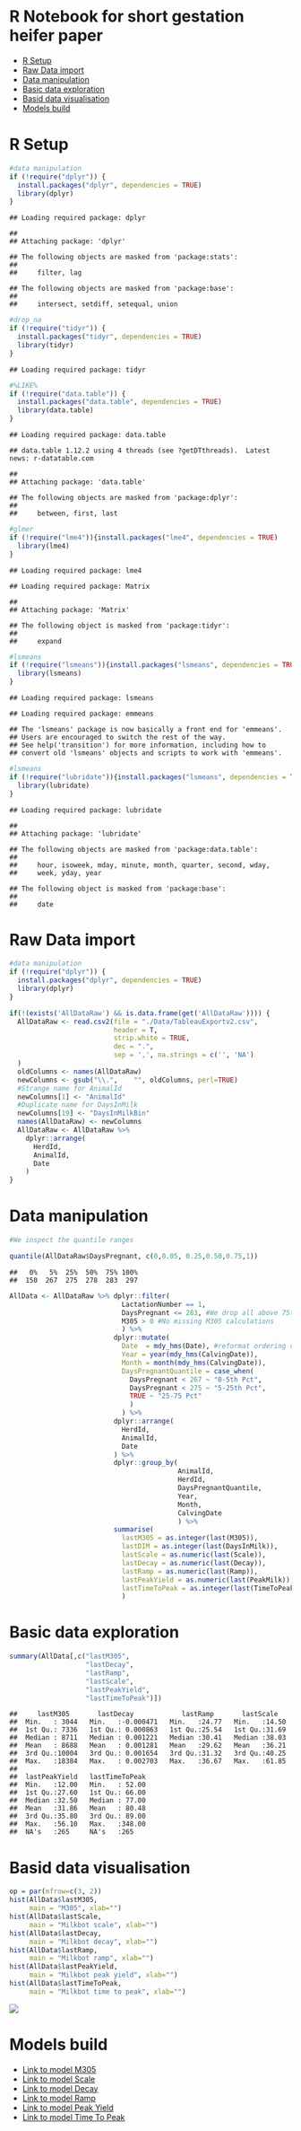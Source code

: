 R Notebook for short gestation heifer paper
================

-   [R Setup](#r-setup)
-   [Raw Data import](#raw-data-import)
-   [Data manipulation](#data-manipulation)
-   [Basic data exploration](#basic-data-exploration)
-   [Basid data visualisation](#basid-data-visualisation)
-   [Models build](#models-build)

R Setup
=======

``` r
#data manipulation
if (!require("dplyr")) {
  install.packages("dplyr", dependencies = TRUE)
  library(dplyr)
}
```

    ## Loading required package: dplyr

    ## 
    ## Attaching package: 'dplyr'

    ## The following objects are masked from 'package:stats':
    ## 
    ##     filter, lag

    ## The following objects are masked from 'package:base':
    ## 
    ##     intersect, setdiff, setequal, union

``` r
#drop_na
if (!require("tidyr")) {
  install.packages("tidyr", dependencies = TRUE)
  library(tidyr)
}
```

    ## Loading required package: tidyr

``` r
#%LIKE%
if (!require("data.table")) {
  install.packages("data.table", dependencies = TRUE)
  library(data.table)
}
```

    ## Loading required package: data.table

    ## data.table 1.12.2 using 4 threads (see ?getDTthreads).  Latest news: r-datatable.com

    ## 
    ## Attaching package: 'data.table'

    ## The following objects are masked from 'package:dplyr':
    ## 
    ##     between, first, last

``` r
#glmer
if (!require("lme4")){install.packages("lme4", dependencies = TRUE)
  library(lme4)
}
```

    ## Loading required package: lme4

    ## Loading required package: Matrix

    ## 
    ## Attaching package: 'Matrix'

    ## The following object is masked from 'package:tidyr':
    ## 
    ##     expand

``` r
#lsmeans
if (!require("lsmeans")){install.packages("lsmeans", dependencies = TRUE)
  library(lsmeans)
}
```

    ## Loading required package: lsmeans

    ## Loading required package: emmeans

    ## The 'lsmeans' package is now basically a front end for 'emmeans'.
    ## Users are encouraged to switch the rest of the way.
    ## See help('transition') for more information, including how to
    ## convert old 'lsmeans' objects and scripts to work with 'emmeans'.

``` r
#lsmeans
if (!require("lubridate")){install.packages("lsmeans", dependencies = TRUE)
  library(lubridate)
}
```

    ## Loading required package: lubridate

    ## 
    ## Attaching package: 'lubridate'

    ## The following objects are masked from 'package:data.table':
    ## 
    ##     hour, isoweek, mday, minute, month, quarter, second, wday,
    ##     week, yday, year

    ## The following object is masked from 'package:base':
    ## 
    ##     date

Raw Data import
===============

``` r
#data manipulation
if (!require("dplyr")) {
  install.packages("dplyr", dependencies = TRUE)
  library(dplyr)
}

if(!(exists('AllDataRaw') && is.data.frame(get('AllDataRaw')))) {
  AllDataRaw <- read.csv2(file = "./Data/TableauExportv2.csv", 
                          header = T,
                          strip.white = TRUE,
                          dec = ".",
                          sep = ',', na.strings = c('', 'NA')
  )
  oldColumns <- names(AllDataRaw)
  newColumns <- gsub("\\.",    "", oldColumns, perl=TRUE)
  #Strange name for AnimalId
  newColumns[1] <- "AnimalId"
  #Duplicate name for DaysInMilk
  newColumns[19] <- "DaysInMilkBin"
  names(AllDataRaw) <- newColumns
  AllDataRaw <- AllDataRaw %>% 
    dplyr::arrange(
      HerdId,
      AnimalId,
      Date
    )
}
```

Data manipulation
=================

``` r
#We inspect the quantile ranges

quantile(AllDataRaw$DaysPregnant, c(0,0.05, 0.25,0.50,0.75,1))
```

    ##   0%   5%  25%  50%  75% 100% 
    ##  150  267  275  278  283  297

``` r
AllData <- AllDataRaw %>% dplyr::filter(
                            LactationNumber == 1,
                            DaysPregnant <= 283, #We drop all above 75th percentile because no interest at this stage, missing inseminations?
                            M305 > 0 #No missing M305 calculations
                            ) %>% 
                          dplyr::mutate(
                            Date  = mdy_hms(Date), #reformat ordering date
                            Year = year(mdy_hms(CalvingDate)),
                            Month = month(mdy_hms(CalvingDate)),
                            DaysPregnantQuantile = case_when(
                              DaysPregnant < 267 ~ "0-5th Pct",
                              DaysPregnant < 275 ~ "5-25th Pct",
                              TRUE ~ "25-75 Pct"
                              )
                            ) %>%
                          dplyr::arrange(
                            HerdId,
                            AnimalId,
                            Date
                          ) %>%
                          dplyr::group_by(
                                          AnimalId,
                                          HerdId,
                                          DaysPregnantQuantile,
                                          Year,
                                          Month,
                                          CalvingDate
                                          ) %>% 
                          summarise(
                            lastM305 = as.integer(last(M305)),
                            lastDIM = as.integer(last(DaysInMilk)),
                            lastScale = as.numeric(last(Scale)),
                            lastDecay = as.numeric(last(Decay)),
                            lastRamp = as.numeric(last(Ramp)),
                            lastPeakYield = as.numeric(last(PeakMilk)),
                            lastTimeToPeak = as.integer(last(TimeToPeak))
                            )
```

Basic data exploration
======================

``` r
summary(AllData[,c("lastM305",
                   "lastDecay",
                   "lastRamp",
                   "lastScale",
                   "lastPeakYield",
                   "lastTimeToPeak")])
```

    ##     lastM305       lastDecay            lastRamp       lastScale    
    ##  Min.   : 3044   Min.   :-0.000471   Min.   :24.77   Min.   :14.50  
    ##  1st Qu.: 7336   1st Qu.: 0.000863   1st Qu.:25.54   1st Qu.:31.69  
    ##  Median : 8711   Median : 0.001221   Median :30.41   Median :38.03  
    ##  Mean   : 8688   Mean   : 0.001281   Mean   :29.62   Mean   :36.21  
    ##  3rd Qu.:10004   3rd Qu.: 0.001654   3rd Qu.:31.32   3rd Qu.:40.25  
    ##  Max.   :18384   Max.   : 0.002703   Max.   :36.67   Max.   :61.85  
    ##                                                                     
    ##  lastPeakYield   lastTimeToPeak  
    ##  Min.   :12.00   Min.   : 52.00  
    ##  1st Qu.:27.60   1st Qu.: 66.00  
    ##  Median :32.50   Median : 77.00  
    ##  Mean   :31.86   Mean   : 80.48  
    ##  3rd Qu.:35.80   3rd Qu.: 89.00  
    ##  Max.   :56.10   Max.   :348.00  
    ##  NA's   :265     NA's   :265

Basid data visualisation
========================

``` r
op = par(mfrow=c(3, 2))
hist(AllData$lastM305,
     main = "M305", xlab="")
hist(AllData$lastScale,
     main = "Milkbot scale", xlab="")
hist(AllData$lastDecay,
     main = "Milkbot decay", xlab="")
hist(AllData$lastRamp,
     main = "Milkbot ramp", xlab="")
hist(AllData$lastPeakYield,
     main = "Milkbot peak yield", xlab="")
hist(AllData$lastTimeToPeak,
     main = "Milkbot time to peak", xlab="")
```

![](README_files/figure-markdown_github/unnamed-chunk-8-1.png)

Models build
============

-   [Link to model M305](Models/M305.md)
-   [Link to model Scale](Models/Scale.md)
-   [Link to model Decay](Models/Decay.md)
-   [Link to model Ramp](Models/Ramp.md)
-   [Link to model Peak Yield](Models/PeakYield.md)
-   [Link to model Time To Peak](Models/TimeToPeak.md)
